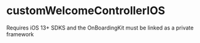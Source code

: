# customWelcomeControllerIOS

Requires iOS 13+ SDKS and the OnBoardingKit must be linked as a private framework
